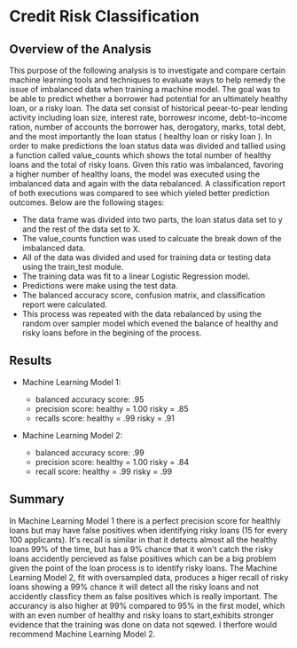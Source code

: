 # Credit Risk Classification

## Overview of the Analysis


This purpose of the following analysis is to investigate and compare certain machine learning tools and techniques to evaluate ways to help remedy the issue of imbalanced data when training a machine model. The goal was to be able to predict whether a borrower had potential for an ultimately healthy loan, or a risky loan. The data set consist of historical peear-to-pear lending activity including loan size, interest rate, borrowesr income, debt-to-income ration, number of accounts the borrower has, derogatory, marks, total debt, and the most importantly the loan status ( healthy loan or risky loan ). In order to make predictions the loan status data was divided and tallied using a function called value_counts which shows the total number of healthy loans and the total of risky loans. Given this ratio was imbalanced, favoring a higher number of healthy loans, the model was executed using the imbalanced data and again with the data rebalanced. A classification report of both executions was compared to see which yieled better prediction outcomes. Below are the following stages:

* The data frame was divided into two parts, the loan status data set to y and the rest of the data set to X.
* The value_counts function was used to calcuate the break down of the imbalanced data.
* All of the data was divided and used for training data or testing data using the train_test module.
* The training data was fit to a linear Logistic Regression model.
* Predictions were make using the test data.
* The balanced accuracy score, confusion matrix, and classification report were calculated.
* This process was repeated with the data rebalanced by using the random over sampler model which evened the balance of healthy and risky loans before in the begining of the process. 


## Results

* Machine Learning Model 1:
  * balanced accuracy score: .95
  * precision score: healthy = 1.00 risky = .85
  * recalls score: healthy = .99 risky = .91


* Machine Learning Model 2:
  * balanced accuracy score: .99
  * precision score: healthy = 1.00 risky = .84
  * recall score: healthy = .99 risky = .99


## Summary

In Machine Learning Model 1 there is a perfect precision score for healthly loans but may have false positives when identifying risky loans (15 for every 100 applicants). It's recall is similar in that it detects almost all the healthy loans 99% of the time, but has a 9% chance that it won't catch the risky loans accidently percieved as false positives which can be a big problem given the point of the loan process is to identify risky loans. The Machine Learning Model 2, fit with oversampled data, produces a higer recall of risky loans showing a 99% chance it will detect all the risky loans and not accidently classficy them as false positives which is really important. The accurancy is also higher at 99% compared to 95% in the first model, which with an even number of healthy and risky loans to start,exhibits stronger evidence that the training was done on data not sqewed. I therfore would recommend Machine Learning Model 2. 
